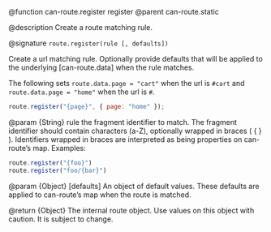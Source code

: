 @function can-route.register register
@parent can-route.static

@description Create a route matching rule.

@signature `route.register(rule [, defaults])`

Create a url matching rule. Optionally provide defaults that will be applied to the underlying [can-route.data] when the rule matches.

The following sets `route.data.page = "cart"` when the url is `#cart` and
`route.data.page = "home"` when the url is `#`.

```js
route.register("{page}", { page: "home" });
```

@param {String} rule the fragment identifier to match.  The fragment identifier should contain characters (a-Z), optionally wrapped in braces ( { } ). Identifiers wrapped in braces are interpreted as being properties on can-route’s map. Examples:

```js
route.register("{foo}")
route.register("foo/{bar}")
```

@param {Object} [defaults] An object of default values. These defaults are applied to can-route’s map when the route is matched.

@return {Object} The internal route object.  Use values on this object with caution. It is
 subject to change.
